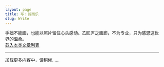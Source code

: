 ```yaml
---
layout: page
title: 写：贫而乐
slug: Write
---
```

<div class="prelude">
手拙不能画，也能以照片留住心头感动。乙回庐之画廊，不为专业，只为感恩这世界的温柔。
</div>
<a id="getlist" href="/indexes/bycategories/6">载入本类文章列表</a>
<div id="indexcontainer"> </div><hr/>
<div class="posts">
<div class="load">
</div>
</div>
<a id="next">加载更多内容中，请稍候……</a>


<script type="text/javascript" src="/public/js/jquery.min.js"></script>
<script type="text/javascript" src="/public/js/whyhow.js"></script>
<script>
    var urls=new Array();
    {% for post in site.categories['写']  %}
    {% if post.url %}
    urls[urls.length]="{{ post.url }}";
    {% endif %}
    {% endfor %}
    var index = 0;
    if(urls.length>0){
       $('#next').attr('href',urls[0]);
   }else{
       $('#next').html('未发现更多内容');
   }

   fetchingContent = false;    
   window.onscroll = yHandler;
   $(document).ready(function(){
    yHandler();
    $('#getlist').on('click', function(e){
      e.preventDefault();
      $('#indexcontainer').load($(this).attr('href'));
    })
   });
</script>


